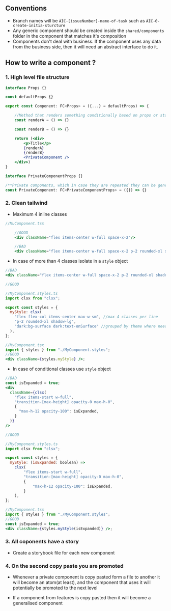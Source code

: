 ## Conventions
- Branch names will be `AIC-[issueNumber]-name-of-task` such as `AIC-0-create-initia-sturcture`
- Any generic component should be created inside the `shared/components` folder in the component that matches it's composition
- Components don't deal with business. If the component uses any data from the business side, then it will need an abstract interface to do it.

## How to write a component ?

### 1. High level file structure

```jsx
interface Props {}

const defaultProps {}

export const Component: FC<Props> = ({...} = defaultProps) => {

    //Method that renders something conditionally based on props or state
    const renderA = () => {}

    const renderB = () => {}

    return (<div>
        <p>Title</p>
        {renderA}
        {renderB}
        <PrivateComponent />
    </div>)
}

interface PrivateComponentProps {}

/**Private components, which in case they are repeated they can be generalised and promoted as public components */
const PrivateComponent: FC<PrivateComponentProps> = ({}) => {}
```

### 2. Clean tailwind

- Maximum 4 inline classes

```jsx
//MuComponent.tsx

    //GOOD
    <div className="flex items-center w-full space-x-2"/>

    //BAD
    <div className="flex items-center w-full space-x-2 p-2 rounded-xl shadow-lg dark:bg-surface dark:text-onSurface"/>
```

- In case of more than 4 classes isolate in a `style` object

```jsx
//BAD
<div className="flex items-center w-full space-x-2 p-2 rounded-xl shadow-lg dark:bg-surface dark:text-onSurface" />;

//GOOD

//MyComponent.styles.ts
import clsx from "clsx";

export const styles = {
  myStyle: clsx(
    "flex flex-col items-center max-w-sm", //max 4 classes per line
    "p-2 rounded-xl shadow-lg",
    "dark:bg-surface dark:text-onSurface" //grouped by theme where needed
  ),
};

//MyComponent.tsx
import { styles } from "./MyComponent.styles";
//GOOD
<div className={styles.myStyle} />;
```

- In case of conditional classes use `style` object

```jsx
//BAD
const isExpanded = true;
<div
  className={clsx(
    "flex items-start w-full",
    "transition-[max-height] opacity-0 max-h-0",
    {
      "max-h-12 opacity-100": isExpanded,
    }
  )}
/>

//GOOD

//MyComponent.styles.ts
import clsx from "clsx";

export const styles = {
  myStyle: (isExpanded: boolean) =>
    clsx(
        "flex items-start w-full",
        "transition-[max-height] opacity-0 max-h-0",
        {
            "max-h-12 opacity-100": isExpanded,
        }
    ),
};

//MyComponent.tsx
import { styles } from "./MyComponent.styles";
//GOOD
const isExpanded = true;
<div className={styles.myStyle(isExpanded)} />;


```

### 3. All coponents have a story

- Create a storybook file for each new component

### 4. On the second copy paste you are promoted

- Whenever a private component is copy pasted form a file to another it will become an atom(at least), and the component that uses it will potentially be promoted to the next level

- If a component from features is copy pasted then it will become a generalised component
